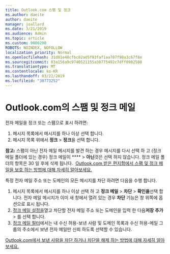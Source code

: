 ```yaml
---
title: Outlook.com 스팸 및 정크
ms.author: daeite
author: daeite
manager: joallard
ms.date: 3/21/2019
ms.audience: Admin
ms.topic: article
ms.custom: 9000290
ROBOTS: NOINDEX, NOFOLLOW
localization_priority: Normal
ms.openlocfilehash: 31d81e48cfbc02ad5f93faf1aa707f98a3c67f8e
ms.sourcegitcommit: 03a156a9c9740521155a30775492c7dff0982588
ms.translationtype: MT
ms.contentlocale: ko-KR
ms.lasthandoff: 03/22/2019
ms.locfileid: "30773252"
---
```

# <a name="spam-and-junk-email-in-outlookcom"></a>Outlook.com의 스팸 및 정크 메일

전자 메일을 정크 또는 스팸으로 표시 하려면:

1. 메시지 목록에서 메시지를 하나 이상 선택 합니다.
1. 메시지 목록 위에서 **정크** > **정크**을 선택 합니다.

**참고:** 스팸이 아닌 전자 메일 메시지를 발견 하는 경우 메시지를 다시 선택 하 고 (정크 메일 폴더에 있는 경우) 정크 메일이 **** > **아닌**것은 선택 하지 않습니다. 정크 메일 폴더의 항목은 30 일 후에 삭제 됩니다.  [Outlook.com 받은 편지함에서 스팸 및 정크 메일을 보호 하는 방법에 대해 자세히 알아보세요.](https://support.office.com/article/a3ece97b-82f8-4a5e-9ac3-e92fa6427ae4)

특정 전자 메일 주소 또는 도메인의 모든 메시지를 차단 하려면 다음을 수행 합니다.

1. 메시지 목록에서 메시지를 하나 이상 선택 하 고 **정크 메일** > **차단** > **확인을**선택 합니다. 전자 메일 메시지가 이미 새 창에서 열려 있는 경우 **차단** 기능은 창 위쪽에 옵션으로 표시 됩니다.
1. [정크 메일 설정을](https://outlook.live.com/mail/options/mail/junkEmail/blockedSendersAndDomainsV2)열고 차단할 전자 메일 주소 또는 도메인을 입력 한 다음**저장** **추가** > 를 선택 합니다.
1. [정크 메일 필터](https://outlook.live.com/mail/options/mail/junkEmail/filtersOption)에서는 내 수신 허용-보낸 사람 및 도메인 목록과 수신 허용-메일 그룹의 주소에서 보낸 전자 메일만 신뢰 하도록 선택할 수 있습니다.

[Outlook.com에서 보낸 사람을 차단 하거나 차단을 해제 하는 방법에 대해 자세히 알아보세요.](https://support.office.com/article/afba1c94-77bb-4f50-8b85-057cf52f4d5e)